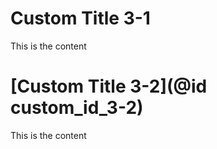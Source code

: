# Custom Title 3-1

This is the content

# [Custom Title 3-2](@id custom_id_3-2)

This is the content
